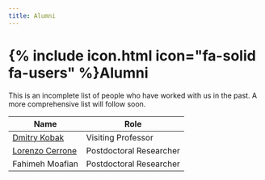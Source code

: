 ```yaml
---
title: Alumni
---
```


# {% include icon.html icon="fa-solid fa-users" %}Alumni

This is an incomplete list of people who have worked with us in the past. A more comprehensive list will follow soon.

Name | Role
---- | ----
[Dmitry Kobak](/members/dmitry-kobak.html) | Visiting Professor
[Lorenzo Cerrone](/members/lorenzo-cerrone.html) | Postdoctoral Researcher
Fahimeh Moafian | Postdoctoral Researcher

